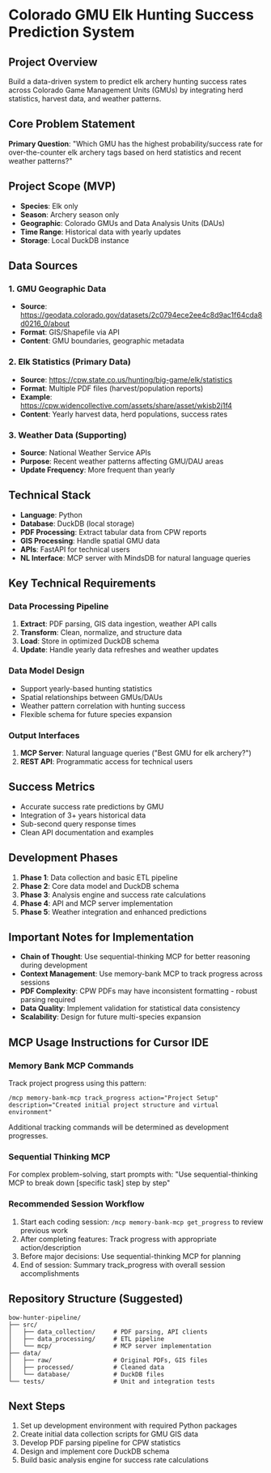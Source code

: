 # Colorado GMU Elk Hunting Success Prediction System

## Project Overview
Build a data-driven system to predict elk archery hunting success rates across Colorado Game Management Units (GMUs) by integrating herd statistics, harvest data, and weather patterns.

## Core Problem Statement
**Primary Question**: "Which GMU has the highest probability/success rate for over-the-counter elk archery tags based on herd statistics and recent weather patterns?"

## Project Scope (MVP)
- **Species**: Elk only
- **Season**: Archery season only  
- **Geographic**: Colorado GMUs and Data Analysis Units (DAUs)
- **Time Range**: Historical data with yearly updates
- **Storage**: Local DuckDB instance

## Data Sources

### 1. GMU Geographic Data
- **Source**: https://geodata.colorado.gov/datasets/2c0794ece2ee4c8d9ac1f64cda8d0216_0/about
- **Format**: GIS/Shapefile via API
- **Content**: GMU boundaries, geographic metadata

### 2. Elk Statistics (Primary Data)
- **Source**: https://cpw.state.co.us/hunting/big-game/elk/statistics
- **Format**: Multiple PDF files (harvest/population reports)
- **Example**: https://cpw.widencollective.com/assets/share/asset/wkisb2j1f4
- **Content**: Yearly harvest data, herd populations, success rates

### 3. Weather Data (Supporting)
- **Source**: National Weather Service APIs
- **Purpose**: Recent weather patterns affecting GMU/DAU areas
- **Update Frequency**: More frequent than yearly

## Technical Stack
- **Language**: Python
- **Database**: DuckDB (local storage)
- **PDF Processing**: Extract tabular data from CPW reports
- **GIS Processing**: Handle spatial GMU data
- **APIs**: FastAPI for technical users
- **NL Interface**: MCP server with MindsDB for natural language queries

## Key Technical Requirements

### Data Processing Pipeline
1. **Extract**: PDF parsing, GIS data ingestion, weather API calls
2. **Transform**: Clean, normalize, and structure data
3. **Load**: Store in optimized DuckDB schema
4. **Update**: Handle yearly data refreshes and weather updates

### Data Model Design
- Support yearly-based hunting statistics
- Spatial relationships between GMUs/DAUs
- Weather pattern correlation with hunting success
- Flexible schema for future species expansion

### Output Interfaces
1. **MCP Server**: Natural language queries ("Best GMU for elk archery?")
2. **REST API**: Programmatic access for technical users

## Success Metrics
- Accurate success rate predictions by GMU
- Integration of 3+ years historical data
- Sub-second query response times
- Clean API documentation and examples

## Development Phases
1. **Phase 1**: Data collection and basic ETL pipeline
2. **Phase 2**: Core data model and DuckDB schema
3. **Phase 3**: Analysis engine and success rate calculations
4. **Phase 4**: API and MCP server implementation
5. **Phase 5**: Weather integration and enhanced predictions

## Important Notes for Implementation
- **Chain of Thought**: Use sequential-thinking MCP for better reasoning during development
- **Context Management**: Use memory-bank MCP to track progress across sessions
- **PDF Complexity**: CPW PDFs may have inconsistent formatting - robust parsing required
- **Data Quality**: Implement validation for statistical data consistency
- **Scalability**: Design for future multi-species expansion

## MCP Usage Instructions for Cursor IDE

### Memory Bank MCP Commands
Track project progress using this pattern:
```
/mcp memory-bank-mcp track_progress action="Project Setup" description="Created initial project structure and virtual environment"
```
Additional tracking commands will be determined as development progresses.

### Sequential Thinking MCP
For complex problem-solving, start prompts with:
"Use sequential-thinking MCP to break down [specific task] step by step"

### Recommended Session Workflow
1. Start each coding session: `/mcp memory-bank-mcp get_progress` to review previous work
2. After completing features: Track progress with appropriate action/description
3. Before major decisions: Use sequential-thinking MCP for planning
4. End of session: Summary track_progress with overall session accomplishments

## Repository Structure (Suggested)
```
bow-hunter-pipeline/
├── src/
│   ├── data_collection/     # PDF parsing, API clients
│   ├── data_processing/     # ETL pipeline
│   └── mcp/                 # MCP server implementation
├── data/
│   ├── raw/                 # Original PDFs, GIS files
│   ├── processed/           # Cleaned data
│   └── database/            # DuckDB files
└── tests/                   # Unit and integration tests
```

## Next Steps
1. Set up development environment with required Python packages
2. Create initial data collection scripts for GMU GIS data
3. Develop PDF parsing pipeline for CPW statistics
4. Design and implement core DuckDB schema
5. Build basic analysis engine for success rate calculations